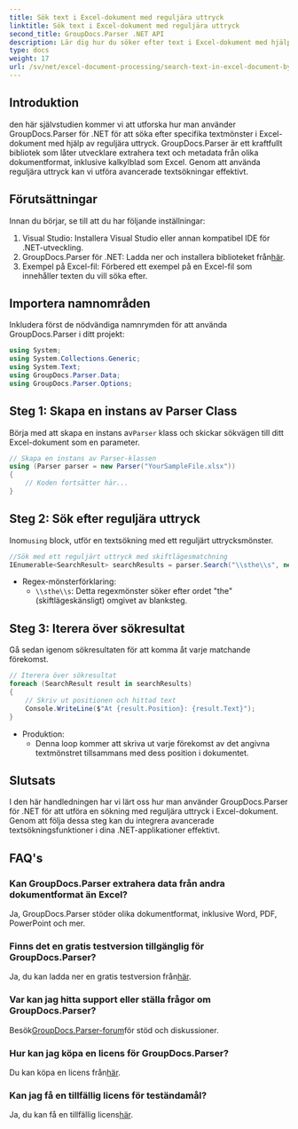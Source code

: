 ```yaml
---
title: Sök text i Excel-dokument med reguljära uttryck
linktitle: Sök text i Excel-dokument med reguljära uttryck
second_title: GroupDocs.Parser .NET API
description: Lär dig hur du söker efter text i Excel-dokument med hjälp av reguljära uttryck med GroupDocs.Parser for .NET. Utför avancerade textsökningar effektivt.
type: docs
weight: 17
url: /sv/net/excel-document-processing/search-text-in-excel-document-by-regular-expression/
---
```

## Introduktion
den här självstudien kommer vi att utforska hur man använder GroupDocs.Parser för .NET för att söka efter specifika textmönster i Excel-dokument med hjälp av reguljära uttryck. GroupDocs.Parser är ett kraftfullt bibliotek som låter utvecklare extrahera text och metadata från olika dokumentformat, inklusive kalkylblad som Excel. Genom att använda reguljära uttryck kan vi utföra avancerade textsökningar effektivt.
## Förutsättningar
Innan du börjar, se till att du har följande inställningar:
1. Visual Studio: Installera Visual Studio eller annan kompatibel IDE för .NET-utveckling.
2.  GroupDocs.Parser för .NET: Ladda ner och installera biblioteket från[här](https://releases.groupdocs.com/parser/net/).
3. Exempel på Excel-fil: Förbered ett exempel på en Excel-fil som innehåller texten du vill söka efter.

## Importera namnområden
Inkludera först de nödvändiga namnrymden för att använda GroupDocs.Parser i ditt projekt:
```csharp
using System;
using System.Collections.Generic;
using System.Text;
using GroupDocs.Parser.Data;
using GroupDocs.Parser.Options;
```
## Steg 1: Skapa en instans av Parser Class
 Börja med att skapa en instans av`Parser` klass och skickar sökvägen till ditt Excel-dokument som en parameter.
```csharp
// Skapa en instans av Parser-klassen
using (Parser parser = new Parser("YourSampleFile.xlsx"))
{
    // Koden fortsätter här...
}
```
## Steg 2: Sök efter reguljära uttryck
 Inom`using` block, utför en textsökning med ett reguljärt uttrycksmönster.
```csharp
//Sök med ett reguljärt uttryck med skiftlägesmatchning
IEnumerable<SearchResult> searchResults = parser.Search("\\sthe\\s", new SearchOptions(true, false, true));
```
- Regex-mönsterförklaring:
  - `\\sthe\\s`: Detta regexmönster söker efter ordet "the" (skiftlägeskänsligt) omgivet av blanksteg.
## Steg 3: Iterera över sökresultat
Gå sedan igenom sökresultaten för att komma åt varje matchande förekomst.
```csharp
// Iterera över sökresultat
foreach (SearchResult result in searchResults)
{
    // Skriv ut positionen och hittad text
    Console.WriteLine($"At {result.Position}: {result.Text}");
}
```
- Produktion:
  - Denna loop kommer att skriva ut varje förekomst av det angivna textmönstret tillsammans med dess position i dokumentet.

## Slutsats
I den här handledningen har vi lärt oss hur man använder GroupDocs.Parser för .NET för att utföra en sökning med reguljära uttryck i Excel-dokument. Genom att följa dessa steg kan du integrera avancerade textsökningsfunktioner i dina .NET-applikationer effektivt.

## FAQ's
### Kan GroupDocs.Parser extrahera data från andra dokumentformat än Excel?
Ja, GroupDocs.Parser stöder olika dokumentformat, inklusive Word, PDF, PowerPoint och mer.
### Finns det en gratis testversion tillgänglig för GroupDocs.Parser?
 Ja, du kan ladda ner en gratis testversion från[här](https://releases.groupdocs.com/).
### Var kan jag hitta support eller ställa frågor om GroupDocs.Parser?
 Besök[GroupDocs.Parser-forum](https://forum.groupdocs.com/c/parser/17)för stöd och diskussioner.
### Hur kan jag köpa en licens för GroupDocs.Parser?
 Du kan köpa en licens från[här](https://purchase.groupdocs.com/buy).
### Kan jag få en tillfällig licens för teständamål?
 Ja, du kan få en tillfällig licens[här](https://purchase.groupdocs.com/temporary-license/).